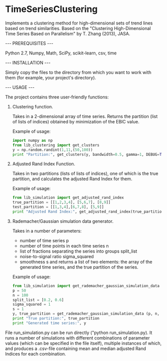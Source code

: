 # TimeSeriesClustering
Implements a clustering method for high-dimensional sets of trend lines based on trend similarities.
Based on the "Clustering High-Dimensional Time Series Based on Parallelism" by T. Zhang (2013), JASA.



--- PREREQUISITES ---

Python 2.7, Numpy, Math, SciPy, scikit-learn, csv, time




--- INSTALLATION ---

Simply copy the files to the directory from which you want to work with them (for example, your project's directory).




--- USAGE ---

The project contains three user-friendly functions:
  
  
  1. Clustering function.
  
        Takes in a 2-dimensional array of time series. Returns the partition (list of lists of indices) obtained by minimization of the EBIC value.
        
        Example of usage:
        
        ```python
        import numpy as np
        from lib_clustering import get_clusters
        y = np.random.randint(1,11,(50,100))
        print "Partition:", get_clusters(y, bandwidth=0.5, gamma=1, DEBUG=True)
        ```
       
       
  2. Adjusted Rand Index Function.
  
        Takes in two partitions (lists of lists of indices), one of which is the true partition, and calculates the adjusted Rand Index for them.
        
        Example of usage:
        
        ```python
        from lib_simulation import get_adjusted_rand_index
        true_partition = [[1,2,3,4], [5,6,7], [8,9]]
        test_partition = [[1,3,4],[6,7,8], [5,9]]
        print "Adjusted Rand Index:", get_adjusted_rand_index(true_partition, test_partition)
        ```
        
        
  3. Rademacher/Gaussian simulation data generator.
  
        Takes in a number of parameters:
        - number of time series p
        - number of time points in each time series n
        - list of fractions separating the series into groups split_list
        - noise-to-signal ratio sigma_squared
        - smoothness s
        and returns a list of two elements: the array of the generated time series, and the true partition of the series.
        
        Example of usage:
        
        ```python
        from lib_simulation import get_rademacher_gaussian_simulation_data
        p = 50
        n = 100
        split_list = [0.2, 0.6]
        sigma_squared = 1
        s = 1
        y, true_partition = get_rademacher_gaussian_simulation_data (p, n, split_list, sigma_squared, s)
        print "True partition:", true_partition
        print "Generated time series:", y
        ```
        
        
  File run_simulation.py can be run directly ("python run_simulation.py). It runs a number of simulations with different combinations of parameter values (which can be specified in the file itself), multiple instances of which, and produces a .csv-file containing mean and median adjusted Rand Indices for each combination.
